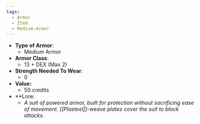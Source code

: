 ```yaml
---
tags:
  - Armor
  - Item
  - Medium-Armor
---
```

- __Type of Armor__:
	* Medium Armor
- __Armor Class__:
	* 13 + DEX (Max 2)
- __Strength Needed To Wear__:
	* 0
- **Value:**
	- 50 credits
- **Lore:
	- *A suit of powered armor, built for protection without sacrificing ease of movement. [[Plasteel]]-weave plates cover the suit to block attacks.*

